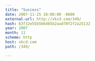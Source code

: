 ```yaml
---
title: "Success"
date: 2007-11-25 18:00:00 -0600
external-url: http://xkcd.com/349/
hash: 63f32e55b5b6485b2aad70f2f2a25132
year: 2007
month: 11
scheme: http
host: xkcd.com
path: /349/

---
```



